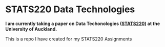 # STATS220 Data Technologies 

**I am currently taking a paper on Data Techonologies ([STATS220](https://courseoutline.auckland.ac.nz/dco/course/STATS/220/1213)) at the University of Auckland.**

This is a repo I have created for my STATS220 Assignments 


